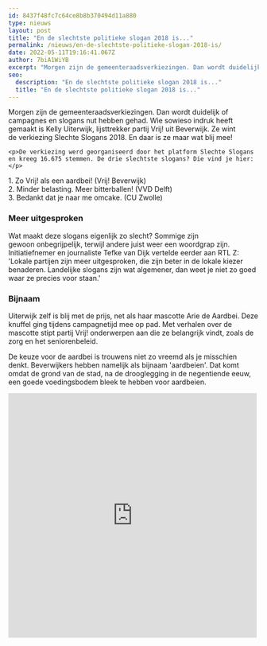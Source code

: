 ```yaml
---
id: 8437f48fc7c64ce8b8b370494d11a880
type: nieuws
layout: post
title: "En de slechtste politieke slogan 2018 is..."
permalink: /nieuws/en-de-slechtste-politieke-slogan-2018-is/
date: 2022-05-11T19:16:41.067Z
author: 7biA1WiYB
excerpt: "Morgen zijn de gemeenteraadsverkiezingen. Dan wordt duidelijk of campagnes en slogans nut hebben gehad. Wie sowieso indruk heeft gemaakt is Kelly Uiterwijk, lijsttrekker partij Vrij! uit Beverwijk. Ze wint de verkiezing Slechte Slogans 2018. En daar is ze maar wat blij mee!  "
seo:
  description: "En de slechtste politieke slogan 2018 is..."
  title: "En de slechtste politieke slogan 2018 is..."
---
```

Morgen zijn de gemeenteraadsverkiezingen. Dan wordt duidelijk of campagnes en slogans nut hebben gehad. Wie sowieso indruk heeft gemaakt is Kelly Uiterwijk, lijsttrekker partij Vrij! uit Beverwijk. Ze wint de verkiezing Slechte Slogans 2018. En daar is ze maar wat blij mee!  

    <p>De verkiezing werd georganiseerd door het platform Slechte Slogans en kreeg 16.675 stemmen. De drie slechtste slogans? Die vind je hier:</p>
<p>1. Zo Vrij! als een aardbei! (Vrij! Beverwijk)<br>2. Minder belasting. Meer bitterballen! (VVD Delft)<br>3. Bedankt dat je naar me omcake. (CU Zwolle)</p>
<h3>Meer uitgesproken</h3>
<p>Wat maakt deze slogans eigenlijk zo slecht? Sommige zijn gewoon onbegrijpelijk, terwijl andere juist weer een woordgrap zijn. Initiatiefnemer en journaliste Tefke van Dijk vertelde eerder aan RTL Z: 'Lokale partijen zijn meer uitgesproken, die zijn beter in de lokale kiezer benaderen. Landelijke slogans zijn wat algemener, dan weet je niet zo goed waar ze precies voor staan.'</p>
<h3>Bijnaam</h3>
<p>Uiterwijk zelf is blij met de prijs, net als haar mascotte Arie de Aardbei. Deze knuffel ging tijdens campagnetijd mee op pad. Met verhalen over de mascotte stipt partij Vrij! onderwerpen aan die ze belangrijk vindt, zoals de zorg en het seniorenbeleid.</p>
<p>De keuze voor de aardbei is trouwens niet zo vreemd als je misschien denkt. Beverwijkers hebben namelijk als bijnaam 'aardbeien'. Dat komt omdat de grond van de stad, na de drooglegging in de negentiende eeuw, een goede voedingsbodem bleek te hebben voor aardbeien.</p>
<p><iframe allowtransparency="true" frameborder="0" height="492" scrolling="no" src="https://www.facebook.com/plugins/post.php?href=https%3A%2F%2Fwww.facebook.com%2Fvrijbeverwijk%2Fposts%2F1994735470743886&amp;width=500" width="500"></iframe></p>  
